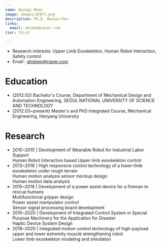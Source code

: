 ```yaml
---
name: Hyungi Moon
image: images/문현기.png
description: Ph.D. Researcher
links:
  email: ahskem@naver.com
tier: third

---
```

- Research interests: Upper Limb Exoskeleton, Human Robot Interaction, Safety control 
- Email : ahskem@naver.com

# Education
- (2012.02) Bachelor's Course, Department of Mechanical Design and Automation Engineering, SEOUL NATIONAL UNIVERSITY OF SCIENCE AND TECHNOLOGY
- (2012.03~present) Master's and PhD Integrated Course, Mechanical Engineering, Hanyang University

# Research
- 2010~2015 | Development of Wearable Robot for Industrial Labor Support  
              Human Robot Interaction based Upper limb exoskeleton control  
- 2013~2016 | High responsive control technology of a lower-limb exoskeleton under rough terrain  
              Human motion analysis sensor mockup design  
              Human motion data analysis  
- 2015~2018 | Development of a power assist device for a fireman to rescue humans  
              Multifunctional gripper design  
              Power assist manipulator control  
              Sensor signal processing board development  
- 2015~2020 | Development of Integrated Control System in Special Purpose Machinery for the Application for Disaster  
              Haptic Device System Design    
- 2018~2020 | Integrated motion control technology of high-payload upper and lower extremity muscle strengthening robot  
              Lower limb exoskeleton modeling and simulation  
